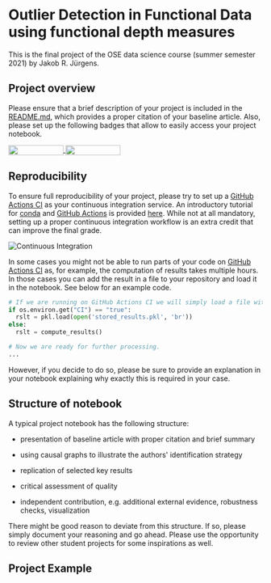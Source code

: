 # Outlier Detection in Functional Data using functional depth measures

This is the final project of the OSE data science course (summer semester 2021) by Jakob R. Jürgens.

## Project overview

Please ensure that a brief description of your project is included in the [README.md](https://github.com/HumanCapitalAnalysis/template-course-project/blob/master/README.md), which provides a proper citation of your baseline article. Also, please set up the following badges that allow to easily access your project notebook.

<a href="https://nbviewer.jupyter.org/github/OpenSourceEconomics/ose-data-science-course-projeect-JakobJuergens/blob/master/Sampling.ipynb"
   target="_parent">
   <img align="center"
  src="https://raw.githubusercontent.com/jupyter/design/master/logos/Badges/nbviewer_badge.png"
      width="109" height="20">
</a>
<a href="https://mybinder.org/v2/gh/OpenSourceEconomics/ose-data-science-course-projeect-JakobJuergens/master?filepath=Sampling.ipynb"
    target="_parent">
    <img align="center"
       src="https://mybinder.org/badge_logo.svg"
       width="109" height="20">
</a>

## Reproducibility

To ensure full reproducibility of your project, please try to set up a [GitHub Actions CI](https://docs.github.com/en/actions) as your continuous integration service. An introductory tutorial for [conda](https://conda.io) and [GitHub Actions](https://docs.github.com/en/actions/learn-github-actions/introduction-to-github-actions) is provided [here](https://github.com/OpenSourceEconomics/ose-template-course-project/blob/master/tutorial_conda_actions.ipynb). While not at all mandatory, setting up a proper continuous integration workflow is an extra credit that can improve the final grade.

![Continuous Integration](https://github.com/OpenSourceEconomics/ose-template-course-project/workflows/Continuous%20Integration/badge.svg)

In some cases you might not be able to run parts of your code on  [GitHub Actions CI](https://docs.github.com/en/actions) as, for example, the computation of results takes multiple hours. In those cases you can add the result in a file to your repository and load it in the notebook. See below for an example code.

```python
# If we are running on GitHub Actions CI we will simply load a file with existing results.
if os.environ.get("CI") == "true":
  rslt = pkl.load(open('stored_results.pkl', 'br'))
else:
  rslt = compute_results()

# Now we are ready for further processing.
...
```

However, if you decide to do so, please be sure to provide an explanation in your notebook explaining why exactly this is required in your case.

## Structure of notebook

A typical project notebook has the following structure:

* presentation of baseline article with proper citation and brief summary

* using causal graphs to illustrate the authors' identification strategy

* replication of selected key results

* critical assessment of quality

* independent contribution, e.g. additional external evidence, robustness checks, visualization

There might be good reason to deviate from this structure. If so, please simply document your reasoning and go ahead. Please use the opportunity to review other student projects for some inspirations as well.

## Project Example

